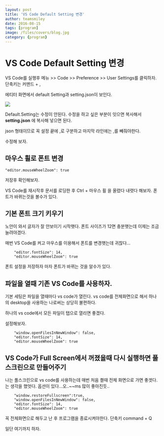 ```yaml
---
layout: post
title: 'VS Code Default Setting 변경' 
author: teamsmiley 
date: 2016-08-15
tags: [program]
image: /files/covers/blog.jpg
category: {program}
---
```

# VS Code Default Setting 변경 

VS Code를 실행후 메뉴 >> Code >> Preference >> User Settings를 클릭하자.
단축키는 커맨드 + , 

에티터 화면에서 default Setting과 setting.json이 보인다. 

![]({{site_baseurl}}/assets/vs_settings01.png)

Default.Setting는 수정이 안된다. 수정을 하고 싶은 부분이 잇으면 복사해서 __setting.json__ 에 복사해 넣으면 된다.

json 형태이므로 꼭 설정 끝에 ,로 구분하고 마지막 라인에는 ,를 빼줘야한다.

수정해 보자.

## 마우스 휠로 폰트 변경 

```
"editor.mouseWheelZoom": true
```

저장후 확인해보자. 

VS Code를 재시작후 문서를 로딩한 후   Ctrl + 마우스 휠 을 올렸다 내렷다 해보자. 
폰트가 바뀌는것을 볼수가 있다. 

## 기본 폰트 크기 키우기 


노안이 와서 글자가 잘 안보이기 시작햇다. 폰트 사이즈가 12면 충분햇는데 이제는 조금 늘려야겠다.

매번 VS Code를 켜고 마우스를 이용해서 폰트를 변경햇는데 귀찮다...

```
    "editor.fontSize": 14,
    "editor.mouseWheelZoom": true
```
폰트 설정을 저장하자 마자 폰트가 바뀌는 것을 알수가 있다. 

## 파일을 열때 기존 VS Code를 사용하자.

기본 세팅은 파일을 열때마다 vs code가 열린다. vs code를 전체화면으로 해서 하나의 desktop을 사용하는 나로써는 상당히 불편하다. 

하나의 vs code에서 모든 파일이 탭으로 열리면 좋겠다. 

설정해보자. 

```
    "window.openFilesInNewWindow": false,
    "editor.fontSize": 14,
    "editor.mouseWheelZoom": true

```

## VS Code가 Full Screen에서 꺼졌을때 다시 실행하면 풀스크린으로 만들어주기 

나는 풀스크린으로 vs code를 사용하는데 매번 처음 켤때 전체 화면으로 가면 좋겟다.는 생각을 했엇다. 
옵션이 있다...오..~~ms 많이 좋아진듯..

```
    "window.restoreFullscreen":true,
    "window.openFilesInNewWindow": false,
    "editor.fontSize": 14,
    "editor.mouseWheelZoom": true 
```

꼭 전체화면으로 해두고 난 후 프로그램을 종료시켜야한다. 
단축키 command + Q 


일단 여기까지 하자. 




